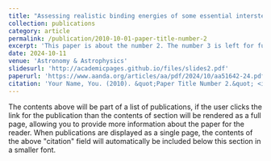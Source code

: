 ```yaml
---
title: "Assessing realistic binding energies of some essential interstellar radicals with amorphous solid water - A fully quantum chemical approach"
collection: publications
category: article
permalink: /publication/2010-10-01-paper-title-number-2
excerpt: 'This paper is about the number 2. The number 3 is left for future work.'
date: 2024-10-11
venue: 'Astronomy & Astrophysics'
slidesurl: 'http://academicpages.github.io/files/slides2.pdf'
paperurl: 'https://www.aanda.org/articles/aa/pdf/2024/10/aa51642-24.pdf'
citation: 'Your Name, You. (2010). &quot;Paper Title Number 2.&quot; <i>Journal 1</i>. 1(2).'
---
```


The contents above will be part of a list of publications, if the user clicks the link for the publication than the contents of section will be rendered as a full page, allowing you to provide more information about the paper for the reader. When publications are displayed as a single page, the contents of the above "citation" field will automatically be included below this section in a smaller font.
